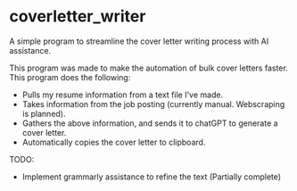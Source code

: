 # coverletter_writer
A simple program to streamline the cover letter writing process with AI assistance.

This program was made to make the automation of bulk cover letters faster.
This program does the following:
- Pulls my resume information from a text file I've made.
- Takes information from the job posting (currently manual. Webscraping is planned).
- Gathers the above information, and sends it to chatGPT to generate a cover letter.
- Automatically copies the cover letter to clipboard.

TODO:
- Implement grammarly assistance to refine the text (Partially complete)
  
  

